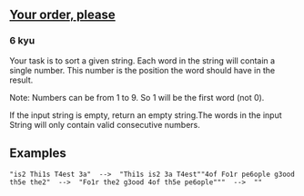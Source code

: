 <h2><a href=https://www.codewars.com/kata/55c45be3b2079eccff00010f/train/javascript/677a957c2364fe7be85de41e target="_blank">Your order,  please</a></h2><h3>6 kyu</h3><p>Your task is to sort a given string. Each word in the string will contain a single number. This number is the position the word should have in the result.</p><p>Note: Numbers can be from 1 to 9. So 1 will be the first word (not 0).</p><p>If the input string is empty, return an empty string.The words in the input String will only contain valid consecutive numbers.</p><h2 id="examples">Examples</h2><pre><code>"is2 Thi1s T4est 3a"  --&gt;  "Thi1s is2 3a T4est""4of Fo1r pe6ople g3ood th5e the2"  --&gt;  "Fo1r the2 g3ood 4of th5e pe6ople"""  --&gt;  ""</code></pre>